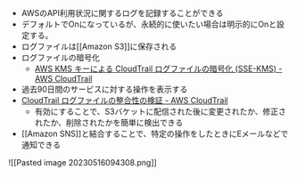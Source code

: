 - AWSのAPI利用状況に関するログを記録することができる
- デフォルトでOnになっているが、永続的に使いたい場合は明示的にOnと設定する。
- ログファイルは[[Amazon S3]]に保存される
- ログファイルの暗号化
	- [AWS KMS キーによる CloudTrail ログファイルの暗号化 (SSE-KMS) - AWS CloudTrail](https://docs.aws.amazon.com/ja_jp/awscloudtrail/latest/userguide/encrypting-cloudtrail-log-files-with-aws-kms.html)
- 過去90日間のサービスに対する操作を表示する
- [CloudTrail ログファイルの整合性の検証 - AWS CloudTrail](https://docs.aws.amazon.com/ja_jp/awscloudtrail/latest/userguide/cloudtrail-log-file-validation-intro.html)
	- 有効にすることで、S3バケットに配信された後に変更されたか、修正されたか、削除されたかを簡単に検出できる
- [[Amazon SNS]]と結合することで、特定の操作をしたときにEメールなどで通知できる

![[Pasted image 20230516094308.png]]